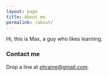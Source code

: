 ```yaml
---
layout: page
title: About me
permalink: /about/
---
```


Hi, this is Max, a guy who likes learning.

### Contact me

Drop a line at [phraine@gmail.com](mailto:phraine@gmail.com).
